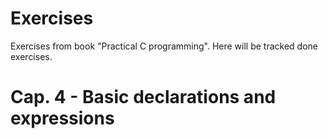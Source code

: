 # Exercises
Exercises from book "Practical C programming". Here will be tracked done exercises.

# Cap. 4 - Basic declarations and expressions
